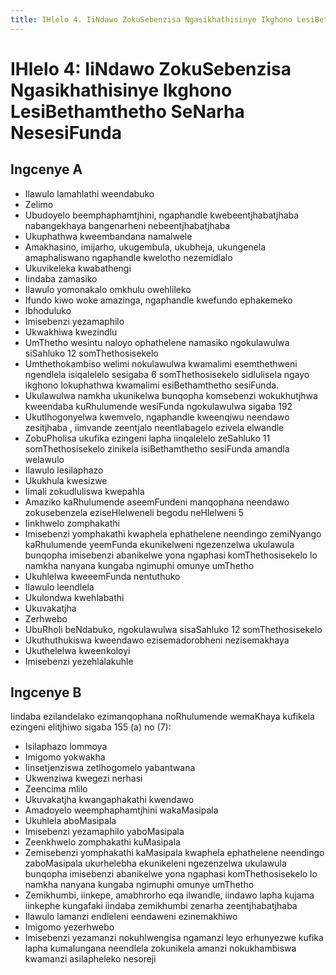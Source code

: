 ```yaml
---
title: IHlelo 4. IiNdawo ZokuSebenzisa Ngasikhathisinye Ikghono LesiBethamthetho SeNarha NesesiFunda
---
```


# IHlelo 4: IiNdawo ZokuSebenzisa Ngasikhathisinye Ikghono LesiBethamthetho SeNarha NesesiFunda

## Ingcenye A

*	Ilawulo lamahlathi weendabuko
*	Zelimo
*	Ubudoyelo beemphaphamtjhini, ngaphandle kwebeentjhabatjhaba nabangekhaya bangenarheni nebeentjhabatjhaba
*	Ukuphathwa kweembandana namalwele
*	Amakhasino, imijarho, ukugembula, ukubheja, ukungenela amaphaliswano ngaphandle kwelotho nezemidlalo
*	Ukuvikeleka kwabathengi
*	Iindaba zamasiko
*	Ilawulo yomonakalo omkhulu owehlileko
*	Ifundo kiwo woke amazinga, ngaphandle kwefundo ephakemeko
*	Ibhoduluko
*	Imisebenzi yezamaphilo
*	Ukwakhiwa kwezindlu
*	UmThetho wesintu naloyo ophathelene namasiko ngokulawulwa siSahluko     12 somThethosisekelo
*	Umthethokambiso welimi nokulawulwa kwamalimi esemthethweni ngendlela isiqalelelo sesigaba 6 somThethosisekelo sidlulisela ngayo ikghono lokuphathwa kwamalimi esiBethamthetho sesiFunda.
*	Ukulawulwa namkha ukunikelwa bunqopha komsebenzi wokukhutjhwa kweendaba kuRhulumende wesiFunda ngokulawulwa sigaba 192
*	Ukutlhogonyelwa kwemvelo, ngaphandle kweenqiwu neendawo zesitjhaba , iimvande zeentjalo neentlabagelo ezivela elwandle
*	ZobuPholisa ukufika ezingeni lapha iinqalelelo zeSahluko 11     somThethosisekelo zinikela isiBethamthetho sesiFunda amandla welawulo
*	Ilawulo lesilaphazo
*	Ukukhula kwesizwe
*	Iimali zokudluliswa kwepahla
*	Amaziko kaRhulumende aseemFundeni manqophana neendawo zokusebenzela eziseHlelweneli begodu neHlelweni 5
*	Iinkhwelo zomphakathi
*	Imisebenzi yomphakathi kwaphela ephathelene neendingo zemiNyango kaRhulumende yeemFunda ekunikelweni ngezenzelwa ukulawula bunqopha imisebenzi abanikelwe yona ngaphasi komThethosisekelo lo namkha nanyana kungaba ngimuphi omunye umThetho
*	Ukuhlelwa kweeemFunda nentuthuko
*	Ilawulo leendlela
*	Ukulondwa kwehlabathi
*	Ukuvakatjha
*	Zerhwebo
*	UbuRholi beNdabuko, ngokulawulwa sisaSahluko 12 somThethosisekelo
*	Ukuthuthukiswa kweendawo ezisemadorobheni nezisemakhaya
*	Ukuthelelwa kweenkoloyi
*	Imisebenzi yezehlalakuhle

## Ingcenye B

Iindaba ezilandelako ezimanqophana noRhulumende wemaKhaya kufikela ezingeni elitjhiwo sigaba 155 (a) no (7):

*	Isilaphazo lommoya
*	Imigomo yokwakha
*	Iinsetjenziswa zetlhogomelo yabantwana
*	Ukwenziwa kwegezi nerhasi
*	Zeencima mlilo
*	Ukuvakatjha kwangaphakathi kwendawo
*	Amadoyelo weemphaphamtjhini wakaMasipala
*	Ukuhlela aboMasipala
*	Imisebenzi yezamaphilo yaboMasipala
*	Zeenkhwelo zomphakathi kuMasipala
*	Zemisebenzi yomphakathi kaMasipala kwaphela ephathelene neendingo zaboMasipala ukurhelebha ekunikeleni ngezenzelwa ukulawula bunqopha imisebenzi abanikelwe yona ngaphasi komThethosisekelo lo namkha nanyana kungaba ngimuphi omunye umThetho
*	Zemikhumbi, iinkepe, amabhrorho eqa ilwandle, iindawo lapha kujama iinkephe kungafaki iindaba zemikhumbi zenarha zeentjhabatjhaba
*	Ilawulo lamanzi endleleni eendaweni ezinemakhiwo
*	Imigomo yezerhwebo
*	Imisebenzi yezamanzi nokuhlwengisa ngamanzi leyo erhunyezwe kufika lapha kumalungana neendlela zokunikela amanzi nokukhambiswa kwamanzi asilapheleko nesoreji 